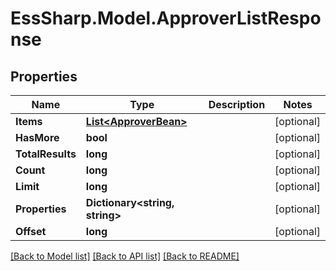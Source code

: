 # EssSharp.Model.ApproverListResponse

## Properties

Name | Type | Description | Notes
------------ | ------------- | ------------- | -------------
**Items** | [**List&lt;ApproverBean&gt;**](ApproverBean.md) |  | [optional] 
**HasMore** | **bool** |  | [optional] 
**TotalResults** | **long** |  | [optional] 
**Count** | **long** |  | [optional] 
**Limit** | **long** |  | [optional] 
**Properties** | **Dictionary&lt;string, string&gt;** |  | [optional] 
**Offset** | **long** |  | [optional] 

[[Back to Model list]](../README.md#documentation-for-models) [[Back to API list]](../README.md#documentation-for-api-endpoints) [[Back to README]](../README.md)

